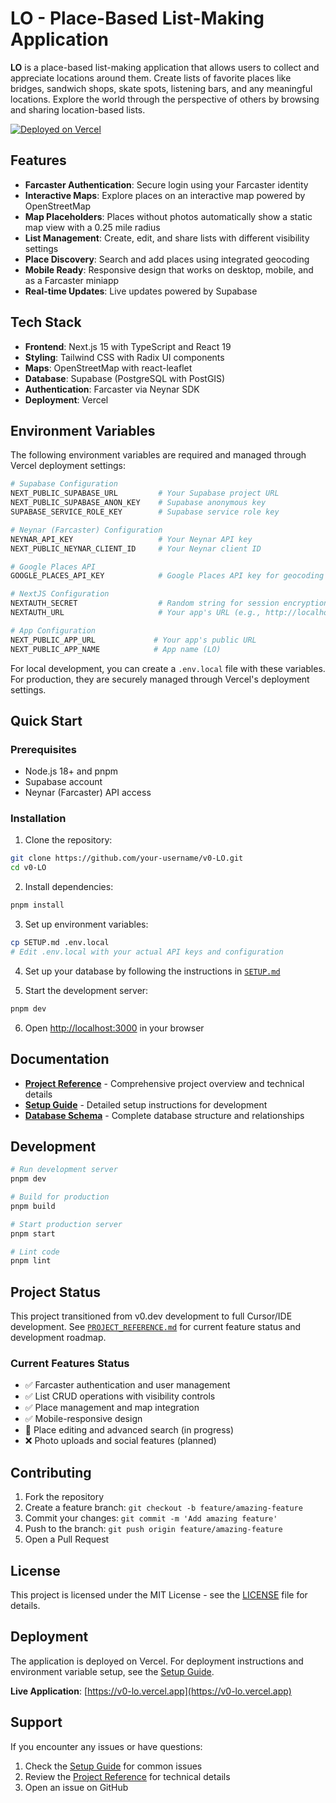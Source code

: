 # LO - Place-Based List-Making Application

**LO** is a place-based list-making application that allows users to collect and appreciate locations around them. Create lists of favorite places like bridges, sandwich shops, skate spots, listening bars, and any meaningful locations. Explore the world through the perspective of others by browsing and sharing location-based lists.

[![Deployed on Vercel](https://img.shields.io/badge/Deployed%20on-Vercel-black?style=for-the-badge&logo=vercel)](https://vercel.com/sizem-res-projects/v0-lo)

## Features

- **Farcaster Authentication**: Secure login using your Farcaster identity
- **Interactive Maps**: Explore places on an interactive map powered by OpenStreetMap
- **Map Placeholders**: Places without photos automatically show a static map view with a 0.25 mile radius
- **List Management**: Create, edit, and share lists with different visibility settings
- **Place Discovery**: Search and add places using integrated geocoding
- **Mobile Ready**: Responsive design that works on desktop, mobile, and as a Farcaster miniapp
- **Real-time Updates**: Live updates powered by Supabase

## Tech Stack

- **Frontend**: Next.js 15 with TypeScript and React 19
- **Styling**: Tailwind CSS with Radix UI components
- **Maps**: OpenStreetMap with react-leaflet
- **Database**: Supabase (PostgreSQL with PostGIS)
- **Authentication**: Farcaster via Neynar SDK
- **Deployment**: Vercel

## Environment Variables

The following environment variables are required and managed through Vercel deployment settings:

```bash
# Supabase Configuration
NEXT_PUBLIC_SUPABASE_URL         # Your Supabase project URL
NEXT_PUBLIC_SUPABASE_ANON_KEY    # Supabase anonymous key
SUPABASE_SERVICE_ROLE_KEY        # Supabase service role key

# Neynar (Farcaster) Configuration  
NEYNAR_API_KEY                   # Your Neynar API key
NEXT_PUBLIC_NEYNAR_CLIENT_ID     # Your Neynar client ID

# Google Places API
GOOGLE_PLACES_API_KEY            # Google Places API key for geocoding

# NextJS Configuration
NEXTAUTH_SECRET                  # Random string for session encryption
NEXTAUTH_URL                     # Your app's URL (e.g., http://localhost:3000)

# App Configuration
NEXT_PUBLIC_APP_URL             # Your app's public URL
NEXT_PUBLIC_APP_NAME            # App name (LO)
```

For local development, you can create a `.env.local` file with these variables. For production, they are securely managed through Vercel's deployment settings.

## Quick Start

### Prerequisites

- Node.js 18+ and pnpm
- Supabase account
- Neynar (Farcaster) API access

### Installation

1. Clone the repository:
```bash
git clone https://github.com/your-username/v0-LO.git
cd v0-LO
```

2. Install dependencies:
```bash
pnpm install
```

3. Set up environment variables:
```bash
cp SETUP.md .env.local
# Edit .env.local with your actual API keys and configuration
```

4. Set up your database by following the instructions in [`SETUP.md`](./SETUP.md)

5. Start the development server:
```bash
pnpm dev
```

6. Open [http://localhost:3000](http://localhost:3000) in your browser

## Documentation

- **[Project Reference](./PROJECT_REFERENCE.md)** - Comprehensive project overview and technical details
- **[Setup Guide](./SETUP.md)** - Detailed setup instructions for development
- **[Database Schema](./SETUP.md#database-schema)** - Complete database structure and relationships

## Development

```bash
# Run development server
pnpm dev

# Build for production
pnpm build

# Start production server
pnpm start

# Lint code
pnpm lint
```

## Project Status

This project transitioned from v0.dev development to full Cursor/IDE development. See [`PROJECT_REFERENCE.md`](./PROJECT_REFERENCE.md) for current feature status and development roadmap.

### Current Features Status
- ✅ Farcaster authentication and user management
- ✅ List CRUD operations with visibility controls
- ✅ Place management and map integration
- ✅ Mobile-responsive design
- 🔄 Place editing and advanced search (in progress)
- ❌ Photo uploads and social features (planned)

## Contributing

1. Fork the repository
2. Create a feature branch: `git checkout -b feature/amazing-feature`
3. Commit your changes: `git commit -m 'Add amazing feature'`
4. Push to the branch: `git push origin feature/amazing-feature`
5. Open a Pull Request

## License

This project is licensed under the MIT License - see the [LICENSE](LICENSE) file for details.

## Deployment

The application is deployed on Vercel. For deployment instructions and environment variable setup, see the [Setup Guide](./SETUP.md#deployment).

**Live Application**: [https://v0-lo.vercel.app](https://v0-lo.vercel.app)

## Support

If you encounter any issues or have questions:

1. Check the [Setup Guide](./SETUP.md#troubleshooting) for common issues
2. Review the [Project Reference](./PROJECT_REFERENCE.md) for technical details
3. Open an issue on GitHub
